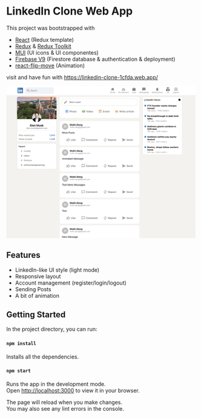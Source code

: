 # LinkedIn Clone Web App

This project was bootstrapped with

* [React](https://react.dev/) (Redux template)
* [Redux](https://redux.js.org/) & [Redux Toolkit](https://redux-toolkit.js.org/)
* [MUI](https://mui.com/core/) (UI icons & UI componentes)
* [Firebase V9](https://firebase.google.com/) (Firestore database & authentication & deployment)
* [react-flip-move](https://github.com/joshwcomeau/react-flip-move) (Animation)

visit and have fun with <https://linkedin-clone-1cfda.web.app/>

<img src="./misc/screenshot.jpg" width=500>

## Features

* LinkedIn-like UI style (light mode)
* Responsive layout
* Account management (register/login/logout)
* Sending Posts
* A bit of animation

## Getting Started

In the project directory, you can run:

#### `npm install`

Installs all the dependencies.

#### `npm start`

Runs the app in the development mode.\
Open [http://localhost:3000](http://localhost:3000) to view it in your browser.

The page will reload when you make changes.\
You may also see any lint errors in the console.

